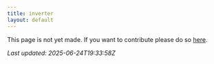 ```yaml
---
title: inverter
layout: default
---
```


This page is not yet made. If you want to contribute please do so [here](https://github.com/CrazyH2/Bigstone/blob/wiki/components/inverter.md).

_Last updated: 2025-06-24T19:33:58Z_
